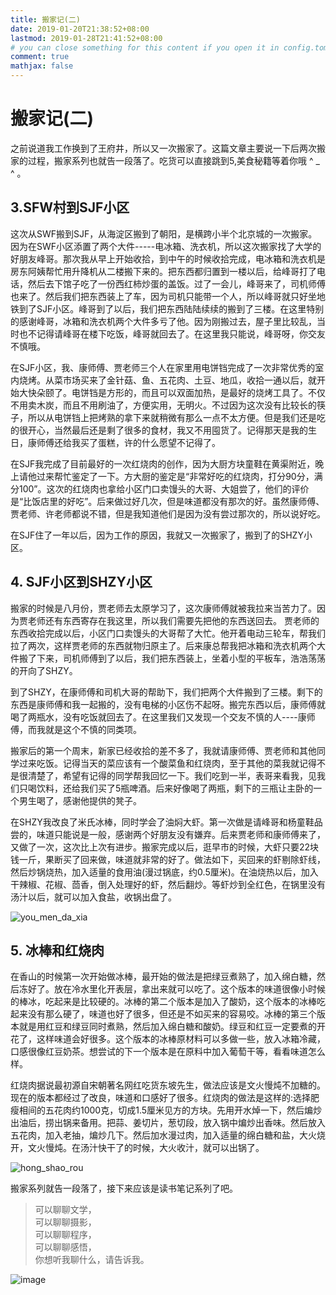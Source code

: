 ```yaml
---
title: 搬家记(二)
date: 2019-01-20T21:38:52+08:00
lastmod: 2019-01-28T21:41:52+08:00
# you can close something for this content if you open it in config.toml.
comment: true
mathjax: false
---
```


# 搬家记(二)

之前说道我工作换到了王府井，所以又一次搬家了。这篇文章主要说一下后两次搬家的过程，搬家系列也就告一段落了。吃货可以直接跳到5,美食秘籍等着你哦 ^ _ ^ 。


## 3.SFW村到SJF小区

这次从SWF搬到SJF，从海淀区搬到了朝阳，是横跨小半个北京城的一次搬家。因为在SWF小区添置了两个大件-----电冰箱、洗衣机，所以这次搬家找了大学的好朋友峰哥。那次我从早上开始收拾，到中午的时候收拾完成，电冰箱和洗衣机是房东阿姨帮忙用升降机从二楼搬下来的。把东西都归置到一楼以后，给峰哥打了电话，然后去下馆子吃了一份西红柿炒蛋的盖饭。过了一会儿，峰哥来了，司机师傅也来了。然后我们把东西装上了车，因为司机只能带一个人，所以峰哥就只好坐地铁到了SJF小区。峰哥到了以后，我们把东西陆陆续续的搬到了三楼。在这里特别的感谢峰哥，冰箱和洗衣机两个大件多亏了他。因为刚搬过去，屋子里比较乱，当时也不记得请峰哥在楼下吃饭，峰哥就回去了。在这里我只能说，峰哥呀，你交友不慎哦。

在SJF小区，我、康师傅、贾老师三个人在家里用电饼铛完成了一次非常优秀的室内烧烤。从菜市场买来了金针菇、鱼、五花肉、土豆、地瓜，收拾一通以后，就开始大快朵颐了。电饼铛是方形的，而且可以双面加热，是最好的烧烤工具了。不仅不用卖木炭，而且不用刷油了，方便实用，无明火。不过因为这次没有比较长的筷子，所以从电饼铛上把烤熟的拿下来就稍微有那么一点不太方便。但是我们还是吃的很开心，当然最后还是剩了很多的食材，我又不用囤货了。记得那天是我的生日，康师傅还给我买了蛋糕，许的什么愿望不记得了。

在SJF我完成了目前最好的一次红烧肉的创作，因为大厨方块童鞋在黄渠附近，晚上请他过来帮忙鉴定了一下。方大厨的鉴定是“非常好吃的红烧肉，打分90分，满分100”。这次的红烧肉也拿给小区门口卖馒头的大哥、大姐尝了，他们的评价是“比饭店里的好吃”。后来做过好几次，但是味道都没有那次的好。虽然康师傅、贾老师、许老师都说不错，但是我知道他们是因为没有尝过那次的，所以说好吃。

在SJF住了一年以后，因为工作的原因，我就又一次搬家了，搬到了的SHZY小区。

## 4. SJF小区到SHZY小区 

搬家的时候是八月份，贾老师去太原学习了，这次康师傅就被我拉来当苦力了。因为贾老师还有东西寄存在我这里，所以我们需要先把他的东西送回去。
贾老师的东西收拾完成以后，小区门口卖馒头的大哥帮了大忙。他开着电动三轮车，帮我们拉了两次，这样贾老师的东西就物归原主了。后来康总帮我把冰箱和洗衣机两个大件搬了下来，司机师傅到了以后，我们把东西装上，坐着小型的平板车，浩浩荡荡的开向了SHZY。

到了SHZY，在康师傅和司机大哥的帮助下，我们把两个大件搬到了三楼。剩下的东西是康师傅和我一起搬的，没有电梯的小区伤不起呀。搬完东西以后，康师傅就喝了两瓶水，没有吃饭就回去了。在这里我们又发现一个交友不慎的人----康师傅，而我就是这个不慎的同类项。

搬家后的第一个周末，新家已经收拾的差不多了，我就请康师傅、贾老师和其他同学过来吃饭。记得当天的菜应该有一个酸菜鱼和红烧肉，至于其他的菜我就记得不是很清楚了，希望有记得的同学帮我回忆一下。我们吃到一半，表哥来看我，见我们只喝饮料，还给我们买了5瓶啤酒。后来好像喝了两瓶，剩下的三瓶让主卧的一个男生喝了，感谢他提供的凳子。

在SHZY我改良了米氏冰棒，同时学会了油焖大虾。第一次做是请峰哥和杨童鞋品尝的，味道只能说是一般，感谢两个好朋友没有嫌弃。后来贾老师和康师傅来了，又做了一次，这次比上次有进步。搬家完成以后，逛早市的时候，大虾只要22块钱一斤，果断买了回来做，味道就非常的好了。做法如下，买回来的虾剔除虾线，然后炒锅烧热，加入适量的食用油(漫过锅底，约0.5厘米)。在油烧热以后，加入干辣椒、花椒、茴香，倒入处理好的虾，然后翻炒。等虾炒到全红色，在锅里没有汤汁以后，就可以加入食盐，收锅出盘了。

![you_men_da_xia](https://www.dennisthink.com/wp-content/uploads/2019/09/you_men_da_xia.jpg)


## 5. 冰棒和红烧肉

在香山的时候第一次开始做冰棒，最开始的做法是把绿豆煮熟了，加入绵白糖，然后冻好了。放在冷水里化开表层，拿出来就可以吃了。这个版本的味道很像小时候的棒冰，吃起来是比较硬的。冰棒的第二个版本是加入了酸奶，这个版本的冰棒吃起来没有那么硬了，味道也好了很多，但还是不如买来的容易咬。冰棒的第三个版本就是用红豆和绿豆同时煮熟，然后加入绵白糖和酸奶。绿豆和红豆一定要煮的开花了，这样味道会好很多。这个版本的冰棒原材料可以多做一些，放入冰箱冷藏，口感很像红豆奶茶。想尝试的下一个版本是在原料中加入葡萄干等，看看味道怎么样。

红烧肉据说最初源自宋朝著名网红吃货东坡先生，做法应该是文火慢炖不加糖的。现在的版本都经过了改良，味道和口感好了很多。红烧肉的做法是这样的:选择肥瘦相间的五花肉约1000克，切成1.5厘米见方的方块。先用开水焯一下，然后煸炒出油后，捞出锅来备用。把蒜、姜切片，葱切段，放入锅中煸炒出香味。然后放入五花肉，加入老抽，煸炒几下。然后加水漫过肉，加入适量的绵白糖和盐，大火烧开，文火慢炖。在汤汁快干了的时候，大火收汁，就可以出锅了。

![hong_shao_rou](https://www.dennisthink.com/wp-content/uploads/2019/09/hong_shao_rou.jpg)

搬家系列就告一段落了，接下来应该是读书笔记系列了吧。

> 可以聊聊文学，   
> 可以聊聊摄影，   
> 可以聊聊程序，   
> 可以聊聊感悟，   
> 你想听我聊什么，请告诉我。

![image](https://mmbiz.qpic.cn/mmbiz_jpg/IDHaWiaS8DJpDWaY4ZNTpQR4riciaVTEqPkpwGNwbmUxHUjv8licNxNlD9IEia7rCb8KYibdRWCiamYGRfetNW1CyqWTQ/0?wx_fmt=jpeg)